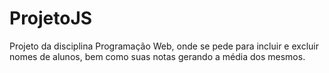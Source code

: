 # ProjetoJS

Projeto da disciplina Programação Web, onde se pede para incluir e excluir nomes de alunos, bem como suas notas gerando a média dos mesmos.
